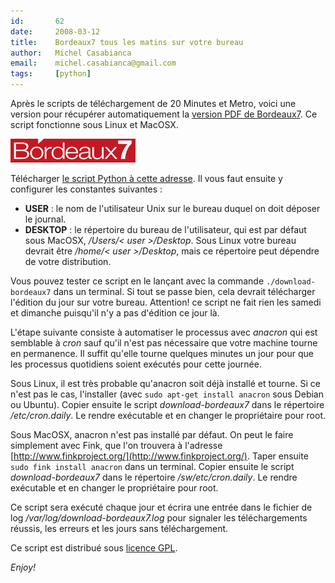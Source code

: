 ```yaml
---
id:       62
date:     2008-03-12
title:    Bordeaux7 tous les matins sur votre bureau
author:   Michel Casabianca
email:    michel.casabianca@gmail.com
tags:     [python]
---
```


Après le scripts de téléchargement de 20 Minutes et Metro, voici une version pour récupérer automatiquement la [version PDF de Bordeaux7](http://www.bordeaux7.com/). Ce script fonctionne sous Linux et MacOSX.

<!--more-->

![](logo-bordeaux7.png)

Télécharger [le script Python à cette adresse](http://www.sweetohm.net/arc/download-bordeaux7.zip). Il vous faut ensuite y configurer les constantes suivantes :

- **USER** : le nom de l'utilisateur Unix sur le bureau duquel on doit déposer le journal.
- **DESKTOP** : le répertoire du bureau de l'utilisateur, qui est par défaut sous MacOSX, */Users/< user >/Desktop*. Sous Linux votre bureau devrait être */home/< user >/Desktop*, mais ce répertoire peut dépendre de votre distribution.


Vous pouvez tester ce script en le lançant avec la commande `./download-bordeaux7` dans un terminal. Si tout se passe bien, cela devrait télécharger l'édition du jour sur votre bureau. Attention! ce script ne fait rien les samedi et dimanche puisqu'il n'y a pas d'édition ce jour là.

L'étape suivante consiste à automatiser le processus avec *anacron* qui est semblable à *cron* sauf qu'il n'est pas nécessaire que votre machine tourne en permanence. Il suffit qu'elle tourne quelques minutes un jour pour que les processus quotidiens soient exécutés pour cette journée.

Sous Linux, il est très probable qu'anacron soit déjà installé et tourne. Si ce n'est pas le cas, l'installer (avec `sudo apt-get install anacron` sous Debian ou Ubuntu). Copier ensuite le script *download-bordeaux7* dans le répertoire */etc/cron.daily*. Le rendre exécutable et en changer le propriétaire pour root.

Sous MacOSX, anacron n'est pas installé par défaut. On peut le faire simplement avec Fink, que l'on trouvera à l'adresse [http://www.finkproject.org/](http://www.finkproject.org/). Taper ensuite `sudo fink install anacron` dans un terminal. Copier ensuite le script *download-bordeaux7* dans le répertoire */sw/etc/cron.daily*. Le rendre exécutable et en changer le propriétaire pour root.

Ce script sera exécuté chaque jour et écrira une entrée dans le fichier de log */var/log/download-bordeaux7.log* pour signaler les téléchargements réussis, les erreurs et les jours sans téléchargement.

Ce script est distribué sous [licence GPL](http://www.gnu.org/licenses/gpl.html).

*Enjoy!*

